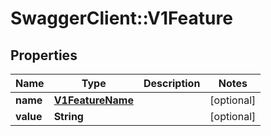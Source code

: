 # SwaggerClient::V1Feature

## Properties
Name | Type | Description | Notes
------------ | ------------- | ------------- | -------------
**name** | [**V1FeatureName**](V1FeatureName.md) |  | [optional] 
**value** | **String** |  | [optional] 

